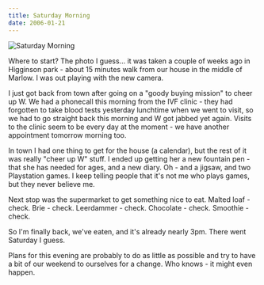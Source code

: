 ```yaml
---
title: Saturday Morning
date: 2006-01-21
---
```


![Saturday Morning](https://source.unsplash.com/dUPDhdeCN84/1600x900)

Where to start? The photo I guess... it was taken a couple of weeks ago in Higginson park - about 15 minutes walk from our house in the middle of Marlow. I was out playing with the new camera.

I just got back from town after going on a "goody buying mission" to cheer up W. We had a phonecall this morning from the IVF clinic - they had forgotten to take blood tests yesterday lunchtime when we went to visit, so we had to go straight back this morning and W got jabbed yet again. Visits to the clinic seem to be every day at the moment - we have another appointment tomorrow morning too.

In town I had one thing to get for the house (a calendar), but the rest of it was really "cheer up W" stuff. I ended up getting her a new fountain pen - that she has needed for ages, and a new diary. Oh - and a jigsaw, and two Playstation games. I keep telling people that it's not me who plays games, but they never believe me.

Next stop was the supermarket to get something nice to eat. Malted loaf - check. Brie - check. Leerdammer - check. Chocolate - check. Smoothie - check.

So I'm finally back, we've eaten, and it's already nearly 3pm. There went Saturday I guess.

Plans for this evening are probably to do as little as possible and try to have a bit of our weekend to ourselves for a change. Who knows - it might even happen.